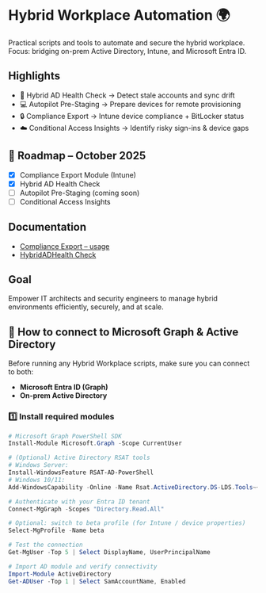 # Hybrid Workplace Automation 🌍

Practical scripts and tools to automate and secure the hybrid workplace.
Focus: bridging on-prem Active Directory, Intune, and Microsoft Entra ID.

## Highlights
- 🧱 Hybrid AD Health Check → Detect stale accounts and sync drift
- 💻 Autopilot Pre-Staging → Prepare devices for remote provisioning
- 🔒 Compliance Export → Intune device compliance + BitLocker status
- ☁️ Conditional Access Insights → Identify risky sign-ins & device gaps

## 🔄 Roadmap – October 2025

- [x] Compliance Export Module (Intune)
- [x] Hybrid AD Health Check
- [ ] Autopilot Pre-Staging (coming soon)
- [ ] Conditional Access Insights

## Documentation
- [Compliance Export – usage](docs/ComplianceExport.md)
- [HybridADHealth Check](docs/HybridADHealth.md)

## Goal
Empower IT architects and security engineers to manage hybrid environments efficiently, securely, and at scale.

## 🧠 How to connect to Microsoft Graph & Active Directory

Before running any Hybrid Workplace scripts, make sure you can connect to both:
- **Microsoft Entra ID (Graph)**
- **On-prem Active Directory**

### 1️⃣ Install required modules
```powershell
# Microsoft Graph PowerShell SDK
Install-Module Microsoft.Graph -Scope CurrentUser

# (Optional) Active Directory RSAT tools
# Windows Server:
Install-WindowsFeature RSAT-AD-PowerShell
# Windows 10/11:
Add-WindowsCapability -Online -Name Rsat.ActiveDirectory.DS-LDS.Tools~~~~0.0.1.0

# Authenticate with your Entra ID tenant
Connect-MgGraph -Scopes "Directory.Read.All"

# Optional: switch to beta profile (for Intune / device properties)
Select-MgProfile -Name beta

# Test the connection
Get-MgUser -Top 5 | Select DisplayName, UserPrincipalName

# Import AD module and verify connectivity
Import-Module ActiveDirectory
Get-ADUser -Top 1 | Select SamAccountName, Enabled

